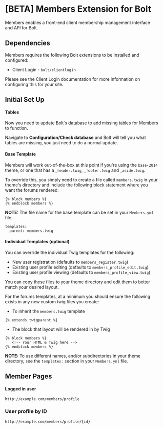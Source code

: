 [BETA] Members Extension for Bolt
=================================

Members enables a front-end client membership management interface and API for Bolt.

Dependencies
------------

Members requires the following Bolt extensions to be installed and configured:
  * Client Login - `bolt/clientlogin`
  
Please see the Client Login documentation for more information on configuring this for your site.

Initial Set Up
--------------

#### Tables

Now you need to update Bolt's database to add missing tables for Members to function.

Navigate to **Configuration/Check database** and Bolt will tell you what tables are missing, you just 
need to do a normal update.

#### Base Template

Members will work out-of-the-box at this point if you're using the `base-2014` theme, or one that has 
a `_header.twig`, `_footer.twig` and `_aside.twig`.

To override this, you simply need to create a file called `members.twig` in your theme's directory and 
include the following block statement where you want the forums rendered:

```
{% block members %}
{% endblock members %}
```

**NOTE:** The file name for the base template can be set in your `Members.yml` file:

```
templates:
  parent: members.twig
```

#### Individual Templates (optional)

You can override the individual Twig templates for the following:
  * New user registration (defaults to `members_register.twig`)
  * Existing user profile editing (defaults to `members_profile_edit.twig`)
  * Existing user profile viewing (defaults to `members_profile_view.twig`)

You can copy these files to your theme directory and edit them to better match your desired layout.

For the forums templates, at a minimum you should ensure the following exists in any new custom twig 
files you create:

  * To inherit the `members.twig` template 
```
{% extends twigparent %}
```

  * The block that layout will be rendered in by Twig
```
{% block members %}
   <!-- Your HTML & Twig here -->
{% endblock members %}
```

**NOTE:** To use different names, and/or subdirectories in your theme directory, see the `templates:` 
section in your `Members.yml` file.

Member Pages
------------

#### Logged in user

```
http://example.com/members/profile
```

### User profile by ID

```
http://example.com/members/profile/{id}
```
